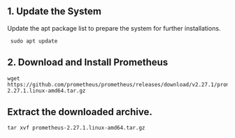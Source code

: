 ## 1. Update the System

Update the apt package list to prepare the system for further installations.

```
 sudo apt update
```

## 2. Download and Install Prometheus

```
wget https://github.com/prometheus/prometheus/releases/download/v2.27.1/prometheus-2.27.1.linux-amd64.tar.gz
```

## Extract the downloaded archive.

```
tar xvf prometheus-2.27.1.linux-amd64.tar.gz

```
